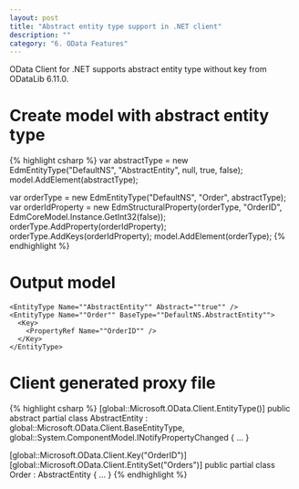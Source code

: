```yaml
---
layout: post
title: "Abstract entity type support in .NET client"
description: ""
category: "6. OData Features"
---
```


OData Client for .NET supports abstract entity type without key from ODataLib 6.11.0.

# Create model with abstract entity type

{% highlight csharp %}
var abstractType = new EdmEntityType("DefaultNS", "AbstractEntity", null, true, false);
model.AddElement(abstractType);

var orderType = new EdmEntityType("DefaultNS", "Order", abstractType);
var orderIdProperty = new EdmStructuralProperty(orderType, "OrderID", EdmCoreModel.Instance.GetInt32(false));
orderType.AddProperty(orderIdProperty);
orderType.AddKeys(orderIdProperty);
model.AddElement(orderType);
{% endhighlight %}

# Output model

    <EntityType Name=""AbstractEntity"" Abstract=""true"" />
    <EntityType Name=""Order"" BaseType=""DefaultNS.AbstractEntity"">
      <Key>
        <PropertyRef Name=""OrderID"" />
      </Key>
    </EntityType>
      
# Client generated proxy file

{% highlight csharp %}
[global::Microsoft.OData.Client.EntityType()]
public abstract partial class AbstractEntity : global::Microsoft.OData.Client.BaseEntityType, global::System.ComponentModel.INotifyPropertyChanged
{
 ...
}

[global::Microsoft.OData.Client.Key("OrderID")]
[global::Microsoft.OData.Client.EntitySet("Orders")]
public partial class Order : AbstractEntity
{
 ...
}
{% endhighlight %}
